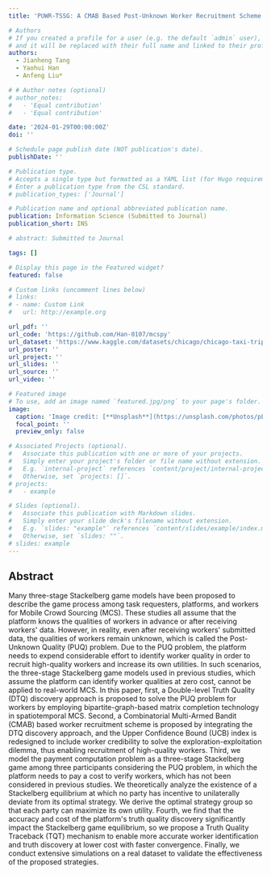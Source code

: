```yaml
---
title: 'PUWR-TSSG: A CMAB Based Post-Unknown Worker Recruitment Scheme for Three-Stage Stackelberg Game in MCS'

# Authors
# If you created a profile for a user (e.g. the default `admin` user), write the username (folder name) here
# and it will be replaced with their full name and linked to their profile.
authors:
  - Jianheng Tang
  - Yaohui Han
  - Anfeng Liu*

# # Author notes (optional)
# author_notes:
#   - 'Equal contribution'
#   - 'Equal contribution'

date: '2024-01-29T00:00:00Z'
doi: ''

# Schedule page publish date (NOT publication's date).
publishDate: ''

# Publication type.
# Accepts a single type but formatted as a YAML list (for Hugo requirements).
# Enter a publication type from the CSL standard.
# publication_types: ['Journal']

# Publication name and optional abbreviated publication name.
publication: Information Science (Submitted to Journal)
publication_short: INS

# abstract: Submitted to Journal

tags: []

# Display this page in the Featured widget?
featured: false

# Custom links (uncomment lines below)
# links:
# - name: Custom Link
#   url: http://example.org

url_pdf: ''
url_code: 'https://github.com/Han-0107/mcspy'
url_dataset: 'https://www.kaggle.com/datasets/chicago/chicago-taxi-trips-bq'
url_poster: ''
url_project: ''
url_slides: ''
url_source: ''
url_video: ''

# Featured image
# To use, add an image named `featured.jpg/png` to your page's folder.
image:
  caption: 'Image credit: [**Unsplash**](https://unsplash.com/photos/pLCdAaMFLTE)'
  focal_point: ''
  preview_only: false

# Associated Projects (optional).
#   Associate this publication with one or more of your projects.
#   Simply enter your project's folder or file name without extension.
#   E.g. `internal-project` references `content/project/internal-project/index.md`.
#   Otherwise, set `projects: []`.
# projects:
#   - example

# Slides (optional).
#   Associate this publication with Markdown slides.
#   Simply enter your slide deck's filename without extension.
#   E.g. `slides: "example"` references `content/slides/example/index.md`.
#   Otherwise, set `slides: ""`.
# slides: example
---
```

## Abstract

Many three-stage Stackelberg game models have been proposed to describe the game process among task requesters, platforms, and workers for Mobile Crowd Sourcing  (MCS). These studies all assume that the platform knows the qualities of workers in advance or after receiving workers' data.  However, in reality, even after receiving workers' submitted data, the qualities of workers remain unknown, which is called the Post-Unknown Quality (PUQ) problem. Due to the PUQ  problem, the platform needs to expend considerable effort to identify worker quality in order to recruit high-quality workers and increase its own utilities. In such scenarios, the three-stage  Stackelberg game models used in previous studies, which assume the platform can identify worker qualities at zero cost,  cannot be applied to real-world MCS. In this paper, first, a  Double-level Truth Quality (DTQ) discovery approach is proposed to solve the PUQ problem for workers by employing bipartite-graph-based matrix completion technology in spatiotemporal MCS. Second, a Combinatorial Multi-Armed  Bandit (CMAB) based worker recruitment scheme is proposed by integrating the DTQ discovery approach, and the Upper  Confidence Bound (UCB) index is redesigned to include worker credibility to solve the exploration-exploitation dilemma, thus enabling recruitment of high-quality workers. Third, we model the payment computation problem as a three-stage Stackelberg game among three participants considering the PUQ problem,  in which the platform needs to pay a cost to verify workers,  which has not been considered in previous studies. We theoretically analyze the existence of a Stackelberg equilibrium at which no party has incentive to unilaterally deviate from its optimal strategy. We derive the optimal strategy group so that each party can maximize its own utility. Fourth, we find that the accuracy and cost of the platform's truth quality discovery significantly impact the Stackelberg game equilibrium, so we propose a Truth Quality Traceback (TQT) mechanism to enable more accurate worker identification and truth discovery at lower cost with faster convergence. Finally, we conduct extensive simulations on a real dataset to validate the effectiveness of the proposed strategies. 
<!-- {{% callout note %}}
Click the _Cite_ button above to demo the feature to enable visitors to import publication metadata into their reference management software.
{{% /callout %}}

{{% callout note %}}
Create your slides in Markdown - click the _Slides_ button to check out the example.
{{% /callout %}}

Add the publication's **full text** or **supplementary notes** here. You can use rich formatting such as including [code, math, and images](https://docs.hugoblox.com/content/writing-markdown-latex/). -->
